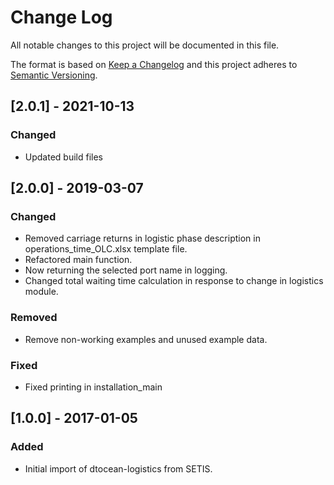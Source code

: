 # Change Log

All notable changes to this project will be documented in this file.

The format is based on [Keep a Changelog](http://keepachangelog.com/)
and this project adheres to [Semantic Versioning](http://semver.org/).

## [2.0.1] - 2021-10-13

### Changed

-   Updated build files

## [2.0.0] - 2019-03-07

### Changed

-   Removed carriage returns in logistic phase description in
    operations_time_OLC.xlsx template file.
-   Refactored main function.
-   Now returning the selected port name in logging.
-   Changed total waiting time calculation in response to change in logistics
    module.

### Removed

-   Remove non-working examples and unused example data.

### Fixed

-   Fixed printing in installation_main

## [1.0.0] - 2017-01-05

### Added

-   Initial import of dtocean-logistics from SETIS.
